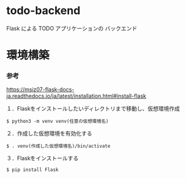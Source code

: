 # todo-backend
Flask による TODO アプリケーションの バックエンド

# 環境構築
### 参考
https://msiz07-flask-docs-ja.readthedocs.io/ja/latest/installation.html#install-flask

１．Flaskをインストールしたいディレクトリまで移動し、仮想環境作成

    $ python3 -m venv venv(任意の仮想環境名)

２．作成した仮想環境を有効化する

    $ . venv(作成した仮想環境名)/bin/activate

３．Flaskをインストールする

    $ pip install Flask
